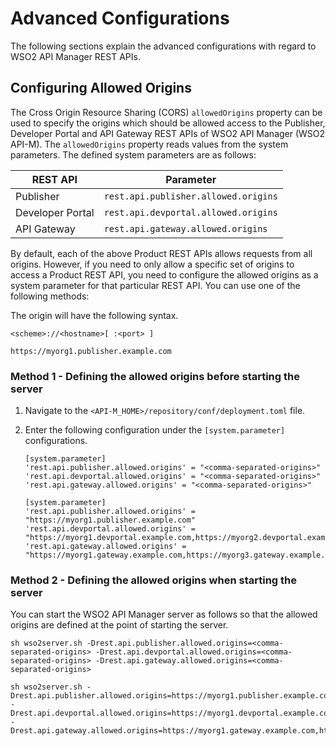 # Advanced Configurations

The following sections explain the advanced configurations with regard to WSO2 API Manager REST APIs.

## Configuring Allowed Origins

The Cross Origin Resource Sharing (CORS) `allowedOrigins` property can be used to specify the origins which should be allowed access to the Publisher, Developer Portal and API Gateway REST APIs of WSO2 API Manager (WSO2 API-M). The `allowedOrigins` property reads values from the system parameters. The defined system parameters are as follows:

| **REST API** | **Parameter** |
|----------|-----------|
| Publisher | `rest.api.publisher.allowed.origins` |
| Developer Portal | `rest.api.devportal.allowed.origins` |
| API Gateway | `rest.api.gateway.allowed.origins` |

By default, each of the above Product REST APIs allows requests from all origins. However, if you need to only allow a specific set of origins to access a Product REST API, you need to configure the allowed origins as a system parameter for that particular REST API. You can use one of the following methods:

The origin will have the following syntax.

``` tab="Format"
<scheme>://<hostname>[ :<port> ]
```

``` tab="Example"
https://myorg1.publisher.example.com
```

### Method 1 - Defining the allowed origins before starting the server

1. Navigate to the `<API-M_HOME>/repository/conf/deployment.toml` file.
2. Enter the following configuration under the `[system.parameter]` configurations.

     ``` tab="Format"
     [system.parameter]
     'rest.api.publisher.allowed.origins' = "<comma-separated-origins>"
     'rest.api.devportal.allowed.origins' = "<comma-separated-origins>"
     'rest.api.gateway.allowed.origins' = "<comma-separated-origins>"
     ```

     ``` tab="Example"
     [system.parameter]
     'rest.api.publisher.allowed.origins' = "https://myorg1.publisher.example.com"
     'rest.api.devportal.allowed.origins' = "https://myorg1.devportal.example.com,https://myorg2.devportal.example.com"
     'rest.api.gateway.allowed.origins' = "https://myorg1.gateway.example.com,https://myorg3.gateway.example.com"
     ```

### Method 2 - Defining the allowed origins when starting the server

You can start the WSO2 API Manager server as follows so that the allowed origins are defined at the point of starting the server.

``` tab="Format"
sh wso2server.sh -Drest.api.publisher.allowed.origins=<comma-separated-origins> -Drest.api.devportal.allowed.origins=<comma-separated-origins> -Drest.api.gateway.allowed.origins=<comma-separated-origins>
```

``` tab="Example"
sh wso2server.sh -Drest.api.publisher.allowed.origins=https://myorg1.publisher.example.com -Drest.api.devportal.allowed.origins=https://myorg1.devportal.example.com,https://myorg2.devportal.example.com -Drest.api.gateway.allowed.origins=https://myorg1.gateway.example.com,https://myorg3.gateway.example.com
```
